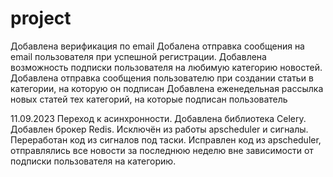 # project
Добавлена верификация по email
Добалена отправка сообщения на email пользователя при успешной регистрации.
Добавлена возможность подписки пользователя на любимую категорию новостей.
Добавлена отправка сообщения пользователю при создании статьи в категории, на которую он подписан
Добавлена еженедельная рассылка новых статей тех категорий, на которые подписан пользователь

11.09.2023 Переход к асинхронности. Добавлена библиотека Celery. Добавлен брокер Redis. Исключён из работы apscheduler и сигналы. Переработан код из сигналов под таски. Исправлен код из apscheduler, отправлялись все новости за последнюю неделю вне зависимости от подписки пользователя на категорию. 
